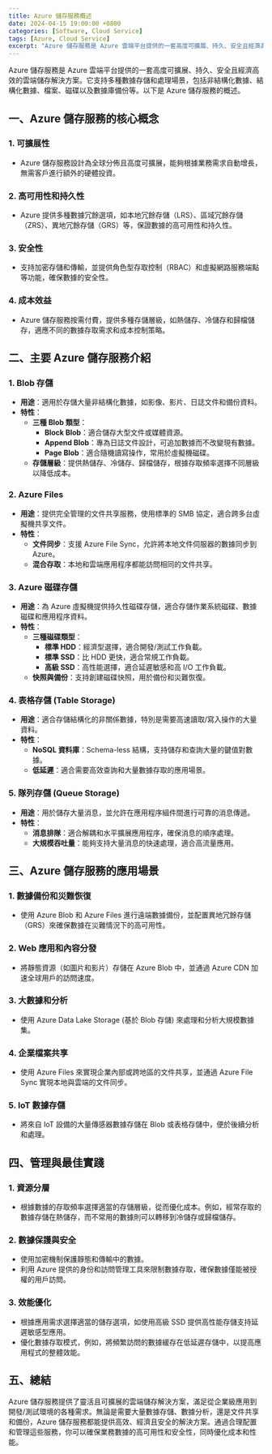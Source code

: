 ```yaml
---
title: Azure 儲存服務概述
date: 2024-04-15 19:00:00 +0800
categories: [Software, Cloud Service]
tags: [Azure, Cloud Service] 
excerpt: "Azure 儲存服務是 Azure 雲端平台提供的一套高度可擴展、持久、安全且經濟高效的雲端儲存解決方案。"
---
```


Azure 儲存服務是 Azure 雲端平台提供的一套高度可擴展、持久、安全且經濟高效的雲端儲存解決方案。它支持多種數據存儲和處理場景，包括非結構化數據、結構化數據、檔案、磁碟以及數據庫備份等。以下是 Azure 儲存服務的概述。

## **一、Azure 儲存服務的核心概念**

### **1. 可擴展性**
   - Azure 儲存服務設計為全球分佈且高度可擴展，能夠根據業務需求自動增長，無需客戶進行額外的硬體投資。

### **2. 高可用性和持久性**
   - Azure 提供多種數據冗餘選項，如本地冗餘存儲（LRS）、區域冗餘存儲（ZRS）、異地冗餘存儲（GRS）等，保證數據的高可用性和持久性。

### **3. 安全性**
   - 支持加密存儲和傳輸，並提供角色型存取控制（RBAC）和虛擬網路服務端點等功能，確保數據的安全性。

### **4. 成本效益**
   - Azure 儲存服務按需付費，提供多種存儲層級，如熱儲存、冷儲存和歸檔儲存，適應不同的數據存取需求和成本控制策略。

## **二、主要 Azure 儲存服務介紹**

### **1. Blob 存儲**
   - **用途**：適用於存儲大量非結構化數據，如影像、影片、日誌文件和備份資料。
   - **特性**：
     - **三種 Blob 類型**：
       - **Block Blob**：適合儲存大型文件或媒體資源。
       - **Append Blob**：專為日誌文件設計，可追加數據而不改變現有數據。
       - **Page Blob**：適合隨機讀寫操作，常用於虛擬機磁碟。
     - **存儲層級**：提供熱儲存、冷儲存、歸檔儲存，根據存取頻率選擇不同層級以降低成本。

### **2. Azure Files**
   - **用途**：提供完全管理的文件共享服務，使用標準的 SMB 協定，適合跨多台虛擬機共享文件。
   - **特性**：
     - **文件同步**：支援 Azure File Sync，允許將本地文件伺服器的數據同步到 Azure。
     - **混合存取**：本地和雲端應用程序都能訪問相同的文件共享。

### **3. Azure 磁碟存儲**
   - **用途**：為 Azure 虛擬機提供持久性磁碟存儲，適合存儲作業系統磁碟、數據磁碟和應用程序資料。
   - **特性**：
     - **三種磁碟類型**：
       - **標準 HDD**：經濟型選擇，適合開發/測試工作負載。
       - **標準 SSD**：比 HDD 更快，適合常規工作負載。
       - **高級 SSD**：高性能選擇，適合延遲敏感和高 I/O 工作負載。
     - **快照與備份**：支持創建磁碟快照，用於備份和災難恢復。

### **4. 表格存儲 (Table Storage)**
   - **用途**：適合存儲結構化的非關係數據，特別是需要高速讀取/寫入操作的大量資料。
   - **特性**：
     - **NoSQL 資料庫**：Schema-less 結構，支持儲存和查詢大量的鍵值對數據。
     - **低延遲**：適合需要高效查詢和大量數據存取的應用場景。

### **5. 隊列存儲 (Queue Storage)**
   - **用途**：用於儲存大量消息，並允許在應用程序組件間進行可靠的消息傳遞。
   - **特性**：
     - **消息排隊**：適合解耦和水平擴展應用程序，確保消息的順序處理。
     - **大規模吞吐量**：能夠支持大量消息的快速處理，適合高流量應用。

## **三、Azure 儲存服務的應用場景**

### **1. 數據備份和災難恢復**
   - 使用 Azure Blob 和 Azure Files 進行遠端數據備份，並配置異地冗餘存儲（GRS）來確保數據在災難情況下的高可用性。

### **2. Web 應用和內容分發**
   - 將靜態資源（如圖片和影片）存儲在 Azure Blob 中，並通過 Azure CDN 加速全球用戶的訪問速度。

### **3. 大數據和分析**
   - 使用 Azure Data Lake Storage (基於 Blob 存儲) 來處理和分析大規模數據集。

### **4. 企業檔案共享**
   - 使用 Azure Files 來實現企業內部或跨地區的文件共享，並通過 Azure File Sync 實現本地與雲端的文件同步。

### **5. IoT 數據存儲**
   - 將來自 IoT 設備的大量傳感器數據存儲在 Blob 或表格存儲中，便於後續分析和處理。

## **四、管理與最佳實踐**

### **1. 資源分層**
   - 根據數據的存取頻率選擇適當的存儲層級，從而優化成本。例如，經常存取的數據存儲在熱儲存，而不常用的數據則可以轉移到冷儲存或歸檔儲存。

### **2. 數據保護與安全**
   - 使用加密機制保護靜態和傳輸中的數據。
   - 利用 Azure 提供的身份和訪問管理工具來限制數據存取，確保數據僅能被授權的用戶訪問。

### **3. 效能優化**
   - 根據應用需求選擇適當的儲存選項，如使用高級 SSD 提供高性能存儲支持延遲敏感型應用。
   - 優化數據存取模式，例如，將頻繁訪問的數據緩存在低延遲存儲中，以提高應用程式的整體效能。

## **五、總結**

Azure 儲存服務提供了靈活且可擴展的雲端儲存解決方案，滿足從企業級應用到開發/測試環境的各種需求。無論是需要大量數據存儲、數據分析，還是文件共享和備份，Azure 儲存服務都能提供高效、經濟且安全的解決方案。通過合理配置和管理這些服務，你可以確保業務數據的高可用性和安全性，同時優化成本和性能。
